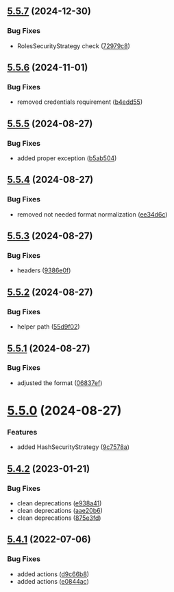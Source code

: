 ## [5.5.7](https://github.com/netbull/MediaBundle/compare/v5.5.6...v5.5.7) (2024-12-30)


### Bug Fixes

* RolesSecurityStrategy check ([72979c8](https://github.com/netbull/MediaBundle/commit/72979c8fc895ce16e15313ae3d13423c990588d4))

## [5.5.6](https://github.com/netbull/MediaBundle/compare/v5.5.5...v5.5.6) (2024-11-01)


### Bug Fixes

* removed credentials requirement ([b4edd55](https://github.com/netbull/MediaBundle/commit/b4edd55a2ecfd0d04b6203f9352b92d42b4f0942))

## [5.5.5](https://github.com/netbull/MediaBundle/compare/v5.5.4...v5.5.5) (2024-08-27)


### Bug Fixes

* added proper exception ([b5ab504](https://github.com/netbull/MediaBundle/commit/b5ab50403de6f4903494f26c455acd7d0dc67fe3))

## [5.5.4](https://github.com/netbull/MediaBundle/compare/v5.5.3...v5.5.4) (2024-08-27)


### Bug Fixes

* removed not needed format normalization ([ee34d6c](https://github.com/netbull/MediaBundle/commit/ee34d6c3d60976a3e62fdc20c7a1daa30f283c87))

## [5.5.3](https://github.com/netbull/MediaBundle/compare/v5.5.2...v5.5.3) (2024-08-27)


### Bug Fixes

* headers ([9386e0f](https://github.com/netbull/MediaBundle/commit/9386e0fc359df22202b0672f6ae3f2d350ad44bf))

## [5.5.2](https://github.com/netbull/MediaBundle/compare/v5.5.1...v5.5.2) (2024-08-27)


### Bug Fixes

* helper path ([55d9f02](https://github.com/netbull/MediaBundle/commit/55d9f028d3cd5c698e197e6b25452552d376406d))

## [5.5.1](https://github.com/netbull/MediaBundle/compare/v5.5.0...v5.5.1) (2024-08-27)


### Bug Fixes

* adjusted the format ([06837ef](https://github.com/netbull/MediaBundle/commit/06837ef6b81a2143420bb70ef9d485af8d703fd9))

# [5.5.0](https://github.com/netbull/MediaBundle/compare/v5.4.3...v5.5.0) (2024-08-27)


### Features

* added HashSecurityStrategy ([9c7578a](https://github.com/netbull/MediaBundle/commit/9c7578affdf559dc76f0e3cad1db1047e4e6dcd5))

## [5.4.2](https://github.com/netbull/MediaBundle/compare/v5.4.1...v5.4.2) (2023-01-21)


### Bug Fixes

* clean deprecations ([e938a41](https://github.com/netbull/MediaBundle/commit/e938a4164c66dfe0d714024cb5a64d84a662018f))
* clean deprecations ([aae20b6](https://github.com/netbull/MediaBundle/commit/aae20b6aa187a169bb736b388df9758054e2904e))
* clean deprecations ([875e3fd](https://github.com/netbull/MediaBundle/commit/875e3fd0bd50611c62828acee27f2e44c87c353d))

## [5.4.1](https://github.com/netbull/MediaBundle/compare/v5.4.0...v5.4.1) (2022-07-06)


### Bug Fixes

* added actions ([d9c66b8](https://github.com/netbull/MediaBundle/commit/d9c66b8fb71af6fdb9e73df3924f353ce7a56e7e))
* added actions ([e0844ac](https://github.com/netbull/MediaBundle/commit/e0844ac4c153aacba440cb6e5134e12386d2a774))
